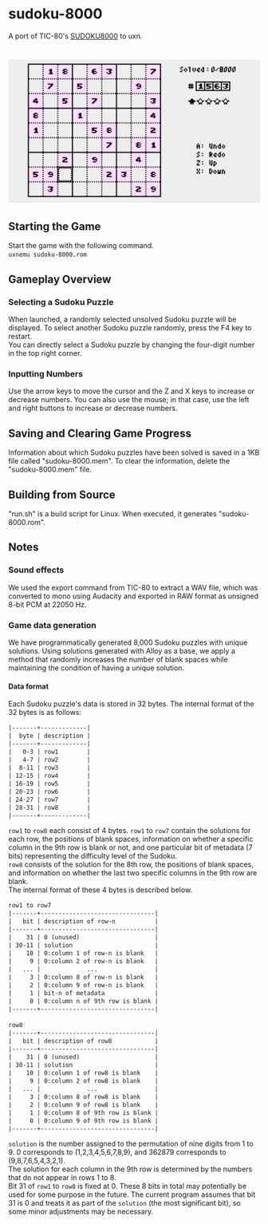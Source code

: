 # sudoku-8000
A port of TIC-80's [SUDOKU8000](https://tic80.com/play?cart=4203) to uxn.
# ![Screenshot](./screenshot.png)
## Starting the Game
Start the game with the following command.  
```uxnemu sudoku-8000.rom```
## Gameplay Overview
### Selecting a Sudoku Puzzle 
When launched, a randomly selected unsolved Sudoku puzzle will be displayed. To select another Sudoku puzzle randomly, press the F4 key to restart.  
You can directly select a Sudoku puzzle by changing the four-digit number in the top right corner.  
### Inputting Numbers
Use the arrow keys to move the cursor and the Z and X keys to increase or decrease numbers. You can also use the mouse; in that case, use the left and right buttons to increase or decrease numbers.
## Saving and Clearing Game Progress
Information about which Sudoku puzzles have been solved is saved in a 1KB file called "sudoku-8000.mem". To clear the information, delete the "sudoku-8000.mem" file.
## Building from Source
"run.sh" is a build script for Linux. When executed, it generates "sudoku-8000.rom".
## Notes
### Sound effects
We used the export command from TIC-80 to extract a WAV file, which was converted to mono using Audacity and exported in RAW format as unsigned 8-bit PCM at 22050 Hz.
### Game data generation
We have programmatically generated 8,000 Sudoku puzzles with unique solutions. Using solutions generated with Alloy as a base, we apply a method that randomly increases the number of blank spaces while maintaining the condition of having a unique solution.
#### Data format
Each Sudoku puzzle's data is stored in 32 bytes. The internal format of the 32 bytes is as follows:  
```
|-------+-------------|
|  byte | description |
|-------+-------------|
|   0-3 | row1        |
|   4-7 | row2        |
|  8-11 | row3        |
| 12-15 | row4        |
| 16-19 | row5        |
| 20-23 | row6        |
| 24-27 | row7        |
| 28-31 | row8        |
|-------+-------------|
```
`row1` to `row8` each consist of 4 bytes. `row1` to `row7` contain the solutions for each row, the positions of blank spaces, information on whether a specific column in the 9th row is blank or not, and one particular bit of metadata (7 bits) representing the difficulty level of the Sudoku.  
`row8` consists of the solution for the 8th row, the positions of blank spaces, and information on whether the last two specific columns in the 9th row are blank.  
The internal format of these 4 bytes is described below.

```
row1 to row7
|-------+--------------------------------|
|   bit | description of row-n           |
|-------+--------------------------------|
|    31 | 0 (unused)                     |
| 30-11 | solution                       |
|    10 | 0:column 1 of row-n is blank   |
|     9 | 0:column 2 of row-n is blank   |
|   ... |             ...                |
|     3 | 0:column 8 of row-n is blank   |
|     2 | 0:column 9 of row-n is blank   |
|     1 | bit-n of metadata              |
|     0 | 0:column n of 9th row is blank |
|-------+--------------------------------|

row8
|-------+--------------------------------|
|   bit | description of row8            |
|-------+--------------------------------|
|    31 | 0 (unused)                     |
| 30-11 | solution                       |
|    10 | 0:column 1 of row8 is blank    |
|     9 | 0:column 2 of row8 is blank    |
|   ... |             ...                |
|     3 | 0:column 8 of row8 is blank    |
|     2 | 0:column 9 of row8 is blank    |
|     1 | 0:column 8 of 9th row is blank |
|     0 | 0:column 9 of 9th row is blank |
|-------+--------------------------------|
```
`solution` is the number assigned to the permutation of nine digits from 1 to 9. 0 corresponds to (1,2,3,4,5,6,7,8,9), and 362879 corresponds to (9,8,7,6,5,4,3,2,1).  
The solution for each column in the 9th row is determined by the numbers that do not appear in rows 1 to 8.  
Bit 31 of `row1` to `row8` is fixed at 0. These 8 bits in total may potentially be used for some purpose in the future. The current program assumes that bit 31 is 0 and treats it as part of the `solution` (the most significant bit), so some minor adjustments may be necessary.
